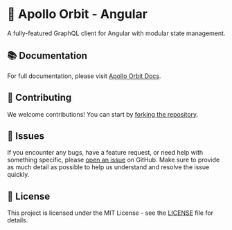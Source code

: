 # 🚀 Apollo Orbit - Angular
A fully-featured GraphQL client for Angular with modular state management.

## 📚 Documentation

For full documentation, please visit [Apollo Orbit Docs](https://wassim-k.github.io/apollo-orbit).

## 🤝 Contributing

We welcome contributions! You can start by [forking the repository](https://github.com/wassim-k/apollo-orbit/fork).

## 🐛 Issues

If you encounter any bugs, have a feature request, or need help with something specific, please [open an issue](https://github.com/wassim-k/apollo-orbit/issues) on GitHub. Make sure to provide as much detail as possible to help us understand and resolve the issue quickly.

## 📄 License

This project is licensed under the MIT License - see the [LICENSE](https://github.com/wassim-k/apollo-orbit/blob/main/LICENSE) file for details.
